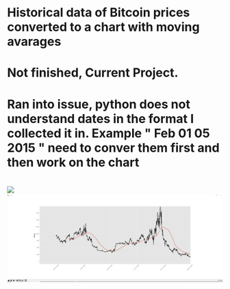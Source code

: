 # Historical data of Bitcoin prices converted to a chart with moving avarages 
# Not finished, Current Project.
# Ran into issue, python does not understand dates in the format I collected it in. Example " Feb 01 05 2015 " need to conver them first and then work on the chart 
#
<img src="images/progress.png"> <img src="images/progress1.png">

